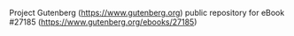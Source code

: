 Project Gutenberg (https://www.gutenberg.org) public repository for eBook #27185 (https://www.gutenberg.org/ebooks/27185)
